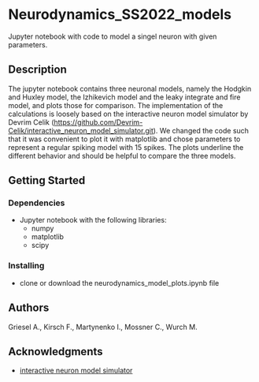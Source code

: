 # Neurodynamics_SS2022_models

Jupyter notebook with code to model a singel neuron with given parameters.

## Description

The jupyter notebook contains three neuronal models, namely the Hodgkin and Huxley model, the Izhikevich model and the leaky integrate and fire model, and plots those for comparison.
The implementation of the calculations is loosely based on the interactive neuron model simulator by Devrim Celik (https://github.com/Devrim-Celik/interactive_neuron_model_simulator.git).
We changed the code such that it was convenient to plot it with matplotlib and chose parameters to represent a regular spiking model with 15 spikes. The plots underline the different behavior and should be helpful to compare the three models.
 
## Getting Started

### Dependencies

* Jupyter notebook with the following libraries:
    * numpy
    * matplotlib
    * scipy

### Installing

* clone or download the neurodynamics_model_plots.ipynb file

## Authors

Griesel A.,
Kirsch F.,
Martynenko I.,
Mossner C.,
Wurch M.

## Acknowledgments

* [interactive neuron model simulator](https://github.com/Devrim-Celik/interactive_neuron_model_simulator.git)
